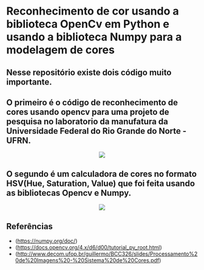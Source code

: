 # Reconhecimento de cor usando a biblioteca OpenCv em Python e usando a biblioteca Numpy para a modelagem de cores 

## Nesse repositório existe dois código muito importante. 

## O primeiro é o código de reconhecimento de cores usando opencv para uma projeto de pesquisa no laboratorio da manufatura da Universidade Federal do Rio Grande do Norte - UFRN.
<div align = "center">
  <img src="https://user-images.githubusercontent.com/108936921/195621932-201dff1e-a662-467f-b261-592a86db5764.png">  
</div>

## O segundo é um calculadora de cores no formato HSV(Hue, Saturation, Value) que foi feita usando as bibliotecas Opencv e Numpy.
<div align = "center">
  <img src="https://user-images.githubusercontent.com/108936921/195620702-3f374e0c-058e-4d50-99b7-2c4f440d1f54.png">  
</div>

## Referências
- (https://numpy.org/doc/)
- (https://docs.opencv.org/4.x/d6/d00/tutorial_py_root.html)
- (http://www.decom.ufop.br/guillermo/BCC326/slides/Processamento%20de%20Imagens%20-%20Sistema%20de%20Cores.pdf)
